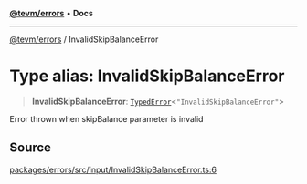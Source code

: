 [**@tevm/errors**](../README.md) • **Docs**

***

[@tevm/errors](../globals.md) / InvalidSkipBalanceError

# Type alias: InvalidSkipBalanceError

> **InvalidSkipBalanceError**: [`TypedError`](TypedError.md)\<`"InvalidSkipBalanceError"`\>

Error thrown when skipBalance parameter is invalid

## Source

[packages/errors/src/input/InvalidSkipBalanceError.ts:6](https://github.com/evmts/tevm-monorepo/blob/main/packages/errors/src/input/InvalidSkipBalanceError.ts#L6)
